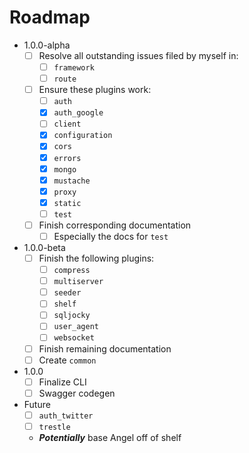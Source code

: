 # Roadmap

* 1.0.0-alpha
  * [ ] Resolve all outstanding issues filed by myself in:
    * [ ] `framework`
    * [ ] `route`
  * [ ] Ensure these plugins work:
    * [ ] `auth`
    * [x] `auth_google`
    * [ ] `client`
    * [x] `configuration`
    * [x] `cors`
    * [x] `errors`
    * [x] `mongo`
    * [x] `mustache`
    * [x] `proxy`
    * [x] `static`
    * [ ] `test`
  * [ ] Finish corresponding documentation
    * [ ] Especially the docs for `test`

* 1.0.0-beta
  * [ ] Finish the following plugins:
    * [ ] `compress`
    * [ ] `multiserver`
    * [ ] `seeder`
    * [ ] `shelf`
    * [ ] `sqljocky`
    * [ ] `user_agent`
    * [ ] `websocket`
  * [ ] Finish remaining documentation
  * [ ] Create `common`
  
* 1.0.0
  * [ ] Finalize CLI
  * [ ] Swagger codegen
  
* Future
  * [ ] `auth_twitter`
  * [ ] `trestle`
  * ***Potentially*** base Angel off of shelf
